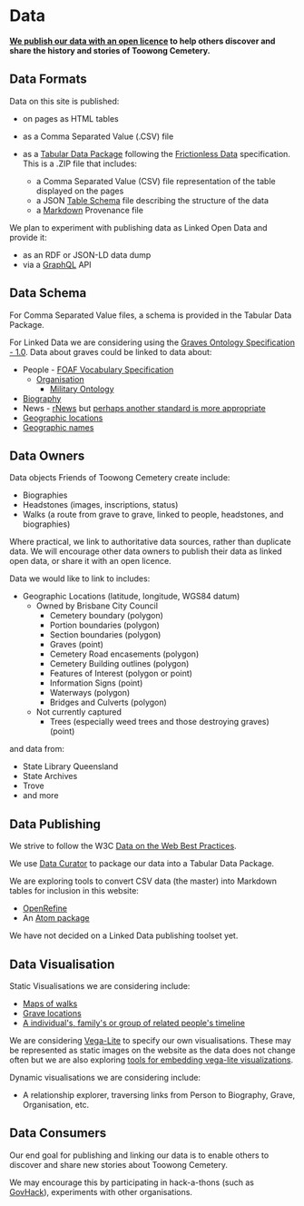 #  Data

**[We publish our data with an open licence](legal.md) to help others discover and share the history and stories of Toowong Cemetery.**

## Data Formats 

Data on this site is published:

- on pages as HTML tables
- as a Comma Separated Value (.CSV) file 
- as a [Tabular Data Package](https://specs.frictionlessdata.io/tabular-data-package/) following the [Frictionless Data](https://frictionlessdata.io) specification. This is a .ZIP file that includes: 

    - a Comma Separated Value (CSV) file representation of the table displayed on the pages
    - a JSON [Table Schema](https://specs.frictionlessdata.io/table-schema/) file describing the structure of the data 
    - a [Markdown](https://commonmark.org/help/) Provenance file

We plan to experiment with publishing data as Linked Open Data and provide it:

- as an RDF or JSON-LD data dump 
- via a [GraphQL](https://graphql.org) API

## Data Schema

For Comma Separated Value files, a schema is provided in the Tabular Data Package.

For Linked Data we are considering using the [Graves Ontology Specification - 1.0](https://rdf.muninn-project.org/ontologies/graves.html). Data about graves could be linked to data about:

- People - [FOAF Vocabulary Specification](http://xmlns.com/foaf/spec/)
    - [Organisation](https://www.w3.org/TR/vocab-org/) 
        - [Military Ontology](http://rdf.muninn-project.org/ontologies/military.html)
- [Biography](https://vocab.org/bio/)
- News - [rNews](http://dev.iptc.org/rNews) but [perhaps another standard is more appropriate](http://dev.iptc.org/rNews-and-other-standards)
- [Geographic locations](https://www.w3.org/2003/01/geo/)
- [Geographic names](http://www.geonames.org/ontology/documentation.html)

## Data Owners

Data objects Friends of Toowong Cemetery create include: 

- Biographies
- Headstones (images, inscriptions, status)
- Walks (a route from grave to grave, linked to people, headstones, and biographies)

Where practical, we link to authoritative data sources, rather than duplicate data. We will encourage other data owners to publish their data as linked open data, or share it with an open licence. 

Data we would like to link to includes: 

- Geographic Locations (latitude, longitude, WGS84 datum)
    - Owned by Brisbane City Council 
        - Cemetery boundary (polygon)
        - Portion boundaries (polygon)
        - Section boundaries (polygon)
        - Graves (point)
        - Cemetery Road encasements (polygon)
        - Cemetery Building outlines (polygon)
        - Features of Interest (polygon or point)
        - Information Signs (point)
        - Waterways (polygon)
        - Bridges and Culverts (polygon)
    - Not currently captured    
        - Trees (especially weed trees and those destroying graves) (point)
        
and data from: 
        
- State Library Queensland
- State Archives
- Trove
- and more

## Data Publishing 

We strive to follow the W3C [Data on the Web Best Practices](https://www.w3.org/TR/2017/REC-dwbp-20170131/).

We use [Data Curator](https://www.qcif.edu.au/news/data-curator-now-in-app-stores/) to package our data into a Tabular Data Package. 

We are exploring tools to convert CSV data (the master) into Markdown tables for inclusion in this website:

- [OpenRefine](https://openrefine.org)  
- An [Atom package](https://github.com/takezoe/atom-csv-markdown) 

We have not decided on a Linked Data publishing toolset yet.

## Data Visualisation

Static Visualisations we are considering include: 

- [Maps of walks](https://vega.github.io/vega-lite/examples/geo_line.html)
- [Grave locations](https://vega.github.io/vega-lite/examples/geo_layer.html)
- [A individual's, family's or group of related people's timeline](https://bl.ocks.org/jakevdp/1643ebb6853e76c32e47a969f415f3ea)

We are considering [Vega-Lite](https://vega.github.io/vega-lite/) to specify our own visualisations. These may be represented as static images on the website as the data does not change often but we are also exploring [tools for embedding vega-lite visualizations](https://vega.github.io/vega-lite/ecosystem.html#tools-for-embedding-vega-lite-visualizations).

Dynamic visualisations we are considering include:

- A relationship explorer, traversing links from Person to Biography, Grave, Organisation, etc. 


## Data Consumers

Our end goal for publishing and linking our data is to enable others to discover and share new stories about Toowong Cemetery.

We may encourage this by participating in hack-a-thons (such as [GovHack](https://govhack.org)), experiments with other organisations.
